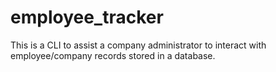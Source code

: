 # employee_tracker
This is a CLI to assist a company administrator to interact with employee/company records stored in a database.
